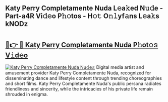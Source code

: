 ## Katy Perry Completamente Nuda L𝚎a𝚔ed N𝚞𝚍e - Part-a4R Vi𝚍𝚎o P𝚑𝚘tos - H𝚘𝚝 O𝚗𝚕yf𝚊ns L𝚎a𝚔s kNODz

# <h2><a href="http://kfatqll.oniu.top/?m=Katy+Perry+Completamente+Nuda">🔗👉 🔴 Katy Perry Completamente Nuda P𝚑ot𝚘𝚜 V𝚒d𝚎o</a></h2>

[![Katy Perry Completamente Nuda Nu𝚍e𝚜](https://i.imgur.com/0qMVB7G.gif)](http://kfatqll.oniu.top/?m=Katy+Perry+Completamente+Nuda)
Digital media artist and amusement provider Katy Perry Completamente Nuda, recognized for disseminating dance and lifestyle content through trending choreographies and short films. Katy Perry Completamente Nuda's public persona radiates friendliness and sincerity, while the intricacies of his private life remain shrouded in enigma.  
